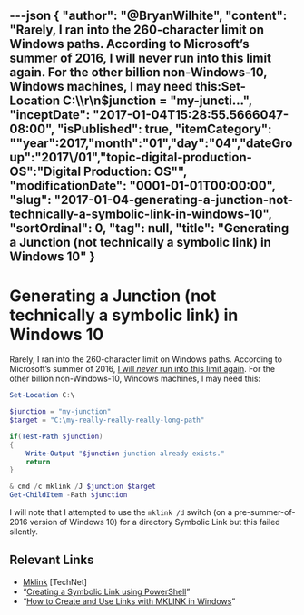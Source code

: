 ---json
{
  "author": "@BryanWilhite",
  "content": "Rarely, I ran into the 260-character limit on Windows paths. According to Microsoft’s summer of 2016, I will never run into this limit again. For the other billion non-Windows-10, Windows machines, I may need this:Set-Location C:\\\r\n$junction = \"my-juncti...",
  "inceptDate": "2017-01-04T15:28:55.5666047-08:00",
  "isPublished": true,
  "itemCategory": "\"year\":2017,\"month\":\"01\",\"day\":\"04\",\"dateGroup\":\"2017\\/01\",\"topic-digital-production-OS\":\"Digital Production: OS\"",
  "modificationDate": "0001-01-01T00:00:00",
  "slug": "2017-01-04-generating-a-junction-not-technically-a-symbolic-link-in-windows-10",
  "sortOrdinal": 0,
  "tag": null,
  "title": "Generating a Junction (not technically a symbolic link) in Windows 10"
}
---

# Generating a Junction (not technically a symbolic link) in Windows 10

Rarely, I ran into the 260-character limit on Windows paths. According to Microsoft’s summer of 2016, [I will _never_ run into this limit again](https://mspoweruser.com/ntfs-260-character-windows-10/). For the other billion non-Windows-10, Windows machines, I may need this:

``` powershell
Set-Location C:\

$junction = "my-junction"
$target = "C:\my-really-really-really-long-path"

if(Test-Path $junction)
{
    Write-Output "$junction junction already exists."
    return
}

& cmd /c mklink /J $junction $target
Get-ChildItem -Path $junction

```

I will note that I attempted to use the `mklink /d` switch (on a pre-summer-of-2016 version of Windows 10) for a directory Symbolic Link but this failed silently.

## Relevant Links

* [Mklink](https://technet.microsoft.com/en-us/library/cc753194.aspx) [TechNet]
* “[Creating a Symbolic Link using PowerShell](http://learn-powershell.net/2013/07/16/creating-a-symbolic-link-using-powershell/)”
* “[How to Create and Use Links with MKLINK in Windows](http://www.sevenforums.com/tutorials/278262-mklink-create-use-links-windows.html)”
